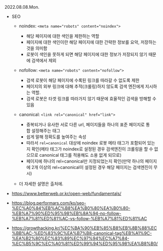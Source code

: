 2022.08.08.Mon.

- SEO

  - noindex: `<meta name="robots" content="noindex">`
    - 해당 페이지에 대한 색인을 제한하는 역할
    - 페이지에 대한 색인이란 해당 페이지에 대한 간략한 정보를 요악, 저장하는 것을 의미함
    - 로봇이 색인을 못하게 되면 해당 페이지에 대한 정보가 저장되지 않기 때문에 검색에서 제외
  - nofollow: `<meta name="robots" content="nofollow">`
    - 검색 로봇이 해당 페이지에 수록된 링크를 따라갈 수 없도록 제한
    - 페이지의 외부 링크에 대해 추적(크롤링)하지 않도록 검색 엔진에게 지시하는 역할.
    - 검색 로봇은 타겟 링크를 따라가지 않기 때문에 효율적인 검색을 방해할 수 있음
  - canonical: `<link rel="canonical" href="link">`

    - 중복되거나 유사한 서로 다른 url, 페이지들을 하나의 표준 페이지로 통합 설정해주는 태그
    - 쉽게 말해 정확도를 높여주는 속성
    - 따라서 `rel=canonical` 대상에 noindex 로봇 메타 태그가 포함되어 있는지 확인(메타 태그가 noindex로 설정된 경우 검색엔진이 크롤링을 할 수 없으므로 canonical 태그를 적용해도 소용 없게 되므로)
    - 페이지에 하나의 rel=canonical만 지정되었는지 확인(만약 하나의 페이지에 2개 이상의 rel=canonical이 설정된 경우 해당 페이지는 검색엔진이 무시)

  - 더 자세한 설명은 출처에.

- https://www.betterweb.or.kr/open-web/fundamentals/
- https://blog.performars.com/ko/seo-%EC%A0%84%EB%AC%B8%EA%B0%80%EA%B0%80-%EB%A7%90%ED%95%98%EB%8A%94-no-follow-%EB%A7%81%ED%81%AC-vs-follow-%EB%A7%81%ED%81%AC
- https://growthacking.kr/%EC%BA%90%EB%85%B8%EB%8B%88%EC%BB%AC-%ED%83%9C%EA%B7%B8-canonical-tag%EB%A1%9C-%EA%B2%80%EC%83%89%EC%97%94%EC%A7%84-%EC%B5%9C%EC%A0%81%ED%99%94%ED%95%98%EA%B8%B0/

